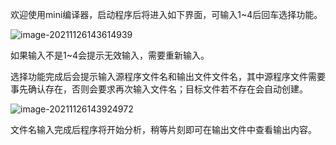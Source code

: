 欢迎使用mini编译器，启动程序后将进入如下界面，可输入1~4后回车选择功能。

![image-20211126143614939](C:\Users\dell-001\AppData\Roaming\Typora\typora-user-images\image-20211126143614939.png)

如果输入不是1~4会提示无效输入，需要重新输入。

选择功能完成后会提示输入源程序文件名和输出文件文件名，其中源程序文件需要事先确认存在，否则会要求再次输入文件名；目标文件若不存在会自动创建。

![image-20211126143924972](C:\Users\dell-001\AppData\Roaming\Typora\typora-user-images\image-20211126143924972.png)

文件名输入完成后程序将开始分析，稍等片刻即可在输出文件中查看输出内容。
